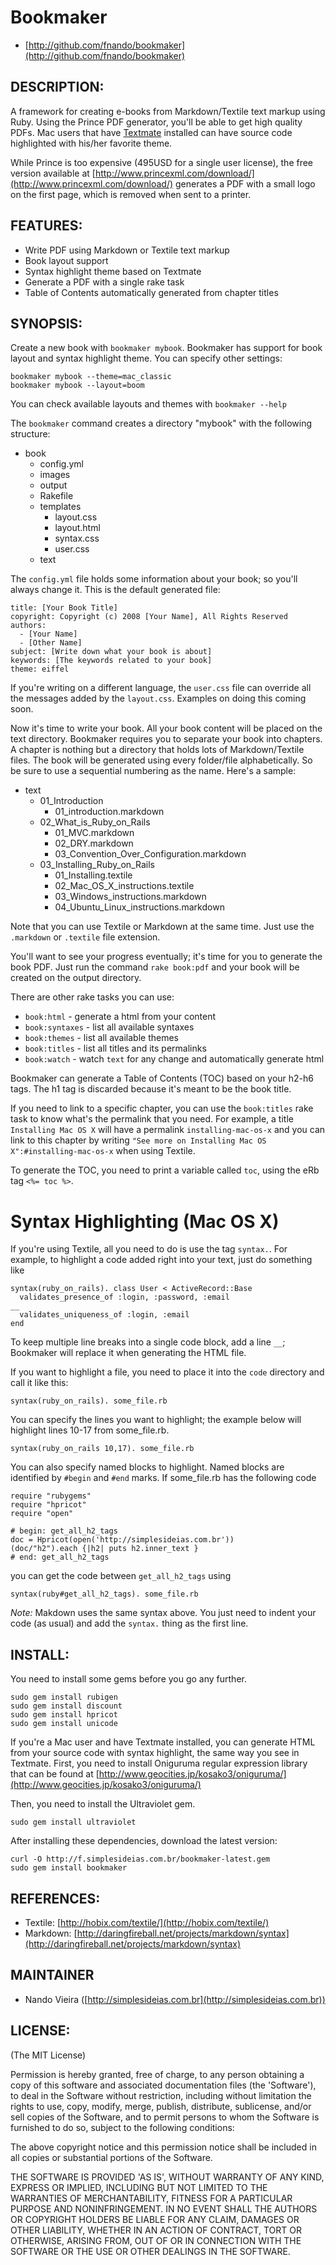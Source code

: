 Bookmaker
=========

* [http://github.com/fnando/bookmaker](http://github.com/fnando/bookmaker)

DESCRIPTION:
------------

A framework for creating e-books from Markdown/Textile text markup using Ruby. 
Using the Prince PDF generator, you'll be able to get high quality PDFs.
Mac users that have [Textmate](http://macromates.com) installed can have source 
code highlighted with his/her favorite theme.

While Prince is too expensive (495USD for a single user license), the 
free version available at [http://www.princexml.com/download/](http://www.princexml.com/download/) generates
a PDF with a small logo on the first page, which is removed when sent
to a printer.

FEATURES:
---------

* Write PDF using Markdown or Textile text markup
* Book layout support
* Syntax highlight theme based on Textmate
* Generate a PDF with a single rake task
* Table of Contents automatically generated from chapter titles

SYNOPSIS:
---------

Create a new book with `bookmaker mybook`. Bookmaker has support for book
layout and syntax highlight theme. You can specify other settings:

	bookmaker mybook --theme=mac_classic
	bookmaker mybook --layout=boom

You can check available layouts and themes with `bookmaker --help`

The `bookmaker` command creates a directory "mybook" with the 
following structure:

- book
	- config.yml
	- images
	- output
	- Rakefile
	- templates
		- layout.css
		- layout.html
		- syntax.css
		- user.css
	- text

The `config.yml` file holds some information about your book; so you'll always
change it. This is the default generated file:

	title: [Your Book Title]
	copyright: Copyright (c) 2008 [Your Name], All Rights Reserved
	authors:
	  - [Your Name]
	  - [Other Name]
	subject: [Write down what your book is about]
	keywords: [The keywords related to your book]
	theme: eiffel

If you're writing on a different language, the `user.css` file can override all
the messages added by the `layout.css`. Examples on doing this coming soon.

Now it's time to write your book. All your book content will be placed on the
text directory. Bookmaker requires you to separate your book into chapters. 
A chapter is nothing but a directory that holds lots of Markdown/Textile files.
The book will be generated using every folder/file alphabetically. So be sure 
to use a sequential numbering as the name. Here's a sample:

- text
	- 01_Introduction
		- 01\_introduction.markdown
	- 02\_What\_is\_Ruby\_on\_Rails
		- 01\_MVC.markdown
		- 02\_DRY.markdown
		- 03\_Convention\_Over\_Configuration.markdown
	- 03\_Installing\_Ruby\_on\_Rails
		- 01\_Installing.textile
		- 02\_Mac\_OS\_X\_instructions.textile
		- 03\_Windows\_instructions.markdown
		- 04\_Ubuntu\_Linux\_instructions.markdown

Note that you can use Textile or Markdown at the same time. Just use the 
`.markdown` or `.textile` file extension.

You'll want to see your progress eventually; it's time for you to generate
the book PDF. Just run the command `rake book:pdf` and your book will be 
created on the output directory.

There are other rake tasks you can use:

* `book:html` - generate a html from your content
* `book:syntaxes` - list all available syntaxes
* `book:themes` - list all available themes
* `book:titles` - list all titles and its permalinks
* `book:watch` - watch `text` for any change and automatically generate html

Bookmaker can generate a Table of Contents (TOC) based on your h2-h6 tags. The 
h1 tag is discarded because it's meant to be the book title. 

If you need to link to a specific chapter, you can use the `book:titles` rake
task to know what's the permalink that you need. For example, a title 
`Installing Mac OS X` will have a permalink `installing-mac-os-x` and you can
link to this chapter by writing
`"See more on Installing Mac OS X":#installing-mac-os-x` when using 
Textile.

To generate the TOC, you need to print a variable called `toc`, using the eRb
tag `<%= toc %>`.

Syntax Highlighting (Mac OS X)
==============================

If you're using Textile, all you need to do is use the tag `syntax.`. For 
example, to highlight a code added right into your text, just do something like

	syntax(ruby_on_rails). class User < ActiveRecord::Base
	  validates_presence_of :login, :password, :email
	__
	  validates_uniqueness_of :login, :email
	end

To keep multiple line breaks into a single code block, add a line `__`;
Bookmaker will replace it when generating the HTML file.

If you want to highlight a file, you need to place it into the `code` 
directory and call it like this:

	syntax(ruby_on_rails). some_file.rb

You can specify the lines you want to highlight; the example below will 
highlight lines 10-17 from some_file.rb.

	syntax(ruby_on_rails 10,17). some_file.rb

You can also specify named blocks to highlight. Named blocks are identified
by `#begin` and `#end` marks. If some_file.rb has the following code

	require "rubygems"
	require "hpricot"
	require "open"

	# begin: get_all_h2_tags
	doc = Hpricot(open('http://simplesideias.com.br'))
	(doc/"h2").each {|h2| puts h2.inner_text }
	# end: get_all_h2_tags

you can get the code between `get_all_h2_tags` using

	syntax(ruby#get_all_h2_tags). some_file.rb

*Note:* Makdown uses the same syntax above. You just need to indent your code
(as usual) and add the `syntax.` thing as the first line.

INSTALL:
--------

You need to install some gems before you go any further.

	sudo gem install rubigen
	sudo gem install discount
	sudo gem install hpricot
	sudo gem install unicode

If you're a Mac user and have Textmate installed, you can
generate HTML from your source code with syntax highlight,
the same way you see in Textmate. First, you need to install
Oniguruma regular expression library that can be found at 
[http://www.geocities.jp/kosako3/oniguruma/](http://www.geocities.jp/kosako3/oniguruma/)

Then, you need to install the Ultraviolet gem.

	sudo gem install ultraviolet
	
After installing these dependencies, download the latest version:

	curl -O http://f.simplesideias.com.br/bookmaker-latest.gem
	sudo gem install bookmaker

REFERENCES:
-----------

- Textile: [http://hobix.com/textile/](http://hobix.com/textile/)
- Markdown: [http://daringfireball.net/projects/markdown/syntax](http://daringfireball.net/projects/markdown/syntax)

MAINTAINER
----------
 
* Nando Vieira ([http://simplesideias.com.br](http://simplesideias.com.br))

LICENSE:
--------

(The MIT License)

Permission is hereby granted, free of charge, to any person obtaining
a copy of this software and associated documentation files (the
'Software'), to deal in the Software without restriction, including
without limitation the rights to use, copy, modify, merge, publish,
distribute, sublicense, and/or sell copies of the Software, and to
permit persons to whom the Software is furnished to do so, subject to
the following conditions:

The above copyright notice and this permission notice shall be
included in all copies or substantial portions of the Software.

THE SOFTWARE IS PROVIDED 'AS IS', WITHOUT WARRANTY OF ANY KIND,
EXPRESS OR IMPLIED, INCLUDING BUT NOT LIMITED TO THE WARRANTIES OF
MERCHANTABILITY, FITNESS FOR A PARTICULAR PURPOSE AND NONINFRINGEMENT.
IN NO EVENT SHALL THE AUTHORS OR COPYRIGHT HOLDERS BE LIABLE FOR ANY
CLAIM, DAMAGES OR OTHER LIABILITY, WHETHER IN AN ACTION OF CONTRACT,
TORT OR OTHERWISE, ARISING FROM, OUT OF OR IN CONNECTION WITH THE
SOFTWARE OR THE USE OR OTHER DEALINGS IN THE SOFTWARE.